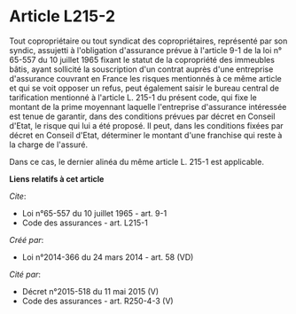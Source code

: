 # Article L215-2

Tout copropriétaire ou tout syndicat des copropriétaires, représenté par son syndic, assujetti à l'obligation d'assurance
prévue à l'article 9-1 de la loi n° 65-557 du 10 juillet 1965 fixant le statut de la copropriété des immeubles bâtis, ayant
sollicité la souscription d'un contrat auprès d'une entreprise d'assurance couvrant en France les risques mentionnés à ce
même article et qui se voit opposer un refus, peut également saisir le bureau central de tarification mentionné à l'article
L. 215-1 du présent code, qui fixe le montant de la prime moyennant laquelle l'entreprise d'assurance intéressée est tenue de
garantir, dans des conditions prévues par décret en Conseil d'Etat, le risque qui lui a été proposé. Il peut, dans les
conditions fixées par décret en Conseil d'Etat, déterminer le montant d'une franchise qui reste à la charge de l'assuré.

Dans ce cas, le dernier alinéa du même article L. 215-1 est applicable.

**Liens relatifs à cet article**

_Cite_:

  - Loi n°65-557 du 10 juillet 1965 - art. 9-1
  - Code des assurances - art. L215-1

_Créé par_:

  - Loi n°2014-366 du 24 mars 2014 - art. 58 (VD)

_Cité par_:

  - Décret n°2015-518 du 11 mai 2015 (V)
  - Code des assurances - art. R250-4-3 (V)
